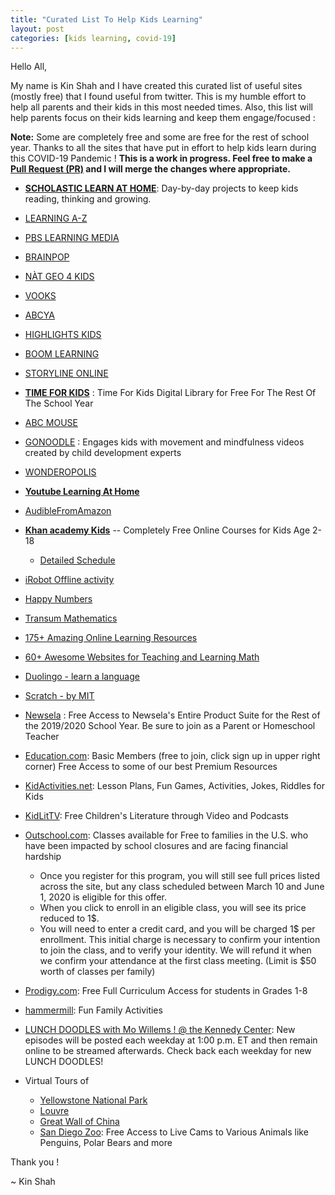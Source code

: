 ```yaml
---
title: "Curated List To Help Kids Learning"
layout: post
categories: [kids learning, covid-19]
---
```


Hello All,

My name is Kin Shah and I have created this curated list of useful sites (mostly free) that I found useful from twitter. This is my humble effort to help all parents and their kids in this most needed times. Also, this list will help parents focus on their kids learning and keep them engage/focused : 

**Note:** Some are completely free and some are free for the rest of school year. Thanks to all the sites that have put in effort to help kids learn during this COVID-19 Pandemic ! **This is a work in progress. Feel free to make a [Pull Request (PR)](https://github.com/TheRockStarDBA/kin-dbsre/blob/master/_posts/2020-03-25-Curated-List-To-Help-Kids-Learning.md) and I will merge the changes where appropriate.**
 
- [**SCHOLASTIC LEARN AT HOME**](https://classroommagazines.scholastic.com/support/learnathome.html): Day-by-day projects to keep kids reading, thinking and growing.
- [LEARNING A-Z](https://www.learninga-z.com/site/lp2/covid19)
- [PBS LEARNING MEDIA](https://www.pbslearningmedia.org/collection/emergency-closings-collection/)
- [BRAINPOP](https://www.brainpop.com/)
- [NÀT GEO 4 KIDS](kids.nationalgeographic.com)
- [VOOKS](vooks.com/teacher-appreciation)
- [ABCYA](abcya.com)
- [HIGHLIGHTS KIDS](https://www.highlightskids.com/)
- [BOOM LEARNING](https://wow.boomlearning.com/)
- [STORYLINE ONLINE](https://www.storylineonline.net/)
- [**TIME FOR KIDS**](timeforkids.com) : Time For Kids Digital Library for Free For The Rest Of The School Year
- [ABC MOUSE](abcmouse.com)
- [GONOODLE](https://family.gonoodle.com/) : Engages kids with movement and mindfulness videos created by child development experts
- [WONDEROPOLIS](https://wonderopolis.org/)
- [**Youtube Learning At Home**](https://learnathome.withyoutube.com/)
- [AudibleFromAmazon](https://stories.audible.com/start-listen)
- [**Khan academy Kids**](https://learn.khanacademy.org/khan-academy-kids/) -- Completely Free Online Courses for Kids Age 2-18
   - [Detailed Schedule](https://docs.google.com/document/d/e/2PACX-1vSZhOdEPAWjUQpqDkVAlJrFwxxZ9Sa6zGOq0CNRms6Z7DZNq-tQWS3OhuVCUbh_-P-WmksHAzbsrk9d/pub)
- [iRobot Offline activity](https://root.irobot.com/pages/offline-activities)
- [Happy Numbers](https://happynumbers.com/?redirect=no)
- [Transum Mathematics](https://www.transum.org/Software/)
- [175+ Amazing Online Learning Resources](https://www.weareteachers.com/free-online-learning-resources/)
- [60+ Awesome Websites for Teaching and Learning Math](https://www.weareteachers.com/best-math-websites/#.Xnk0X2VJ3O8.twitter)
- [Duolingo - learn a language](https://www.duolingo.com/)
- [Scratch - by MIT](https://scratch.mit.edu/)
- [Newsela](https://newsela.com/) : Free Access to Newsela's Entire Product Suite for the Rest of the 2019/2020 School Year.
Be sure to join as a Parent or Homeschool Teacher
- [Education.com](https://www.education.com/): Basic Members (free to join, click sign up in upper right corner) Free Access to some of our best Premium Resources
- [KidActivities.net](https://kidactivities.net/): Lesson Plans, Fun Games, Activities, Jokes, Riddles for Kids
- [KidLitTV](https://kidlit.tv/): Free Children's Literature through Video and Podcasts

- [Outschool.com](https://outschool.com/2020-school-closures-offer#abk8byhavb): Classes available for Free to families in the U.S. who have been impacted by school closures and are facing financial hardship
    - Once you register for this program, you will still see full prices listed across the site, but any class scheduled between March 10 and June 1, 2020 is eligible for this offer.
    - When you click to enroll in an eligible class, you will see its price reduced to 1$. 
    - You will need to enter a credit card, and you will be charged 1$ per enrollment. This initial charge is necessary to confirm your intention to join the class, and to verify your identity. We will refund it when we confirm your attendance at the first class meeting. (Limit is $50 worth of classes per family)
- [Prodigy.com](https://www.prodigygame.com/): Free Full Curriculum Access for students in Grades 1-8
- [hammermill](https://www.hammermill.com/fun-family-activities): Fun Family Activities
- [LUNCH DOODLES with Mo Willems ! @ the Kennedy Center](https://www.kennedy-center.org/education/mo-willems/): New episodes will be posted each weekday at 1:00 p.m. ET and then remain online to be streamed afterwards.  Check back each weekday for new LUNCH DOODLES!


- Virtual Tours of
    - [Yellowstone National Park](https://www.nps.gov/yell/learn/photosmultimedia/virtualtours.htm)
    - [Louvre](https://www.louvre.fr/en/visites-en-ligne)
    - [Great Wall of China](https://www.thechinaguide.com/destination/great-wall-of-china)
    - [San Diego Zoo](https://zoo.sandiegozoo.org/live-cams): Free Access to Live Cams to Various Animals like Penguins, Polar Bears and more


Thank you !

~ Kin Shah
